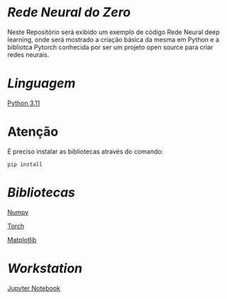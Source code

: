 
# *Rede Neural do Zero*
Neste Repositório será exibido um exemplo de código Rede Neural deep learning, onde será mostrado a criação básica da mesma em Python e a bibliotca Pytorch conhecida por ser um projeto open source para criar redes neurais.

# *Linguagem*
[Python 3.11](https://www.python.org/downloads/release/python-3110/)

# Atenção
É preciso instalar as bibliotecas através do comando:

``` pip install ```


# *Bibliotecas*

[Numpy](https://pypi.org/project/numpy/)

[Torch](https://pypi.org/project/torch/)

[Matplotlib](https://pypi.org/project/matplotlib/)

# *Workstation*
[Jupyter Notebook](https://jupyter.org/)